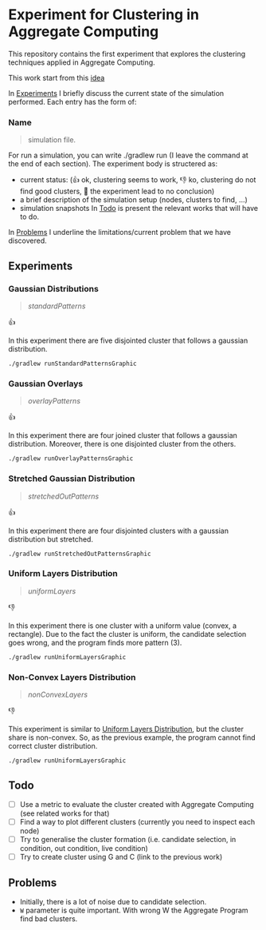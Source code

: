 # Experiment for Clustering in Aggregate Computing

This repository contains the first experiment that explores the clustering techniques
applied in Aggregate Computing.

This work start from this [idea](https://github.com/metaphori/paper-2021-swarm-intelligence-si/blob/master/_Brainstorming/algorithm1.txt)

In [Experiments](#experiments) I briefly discuss the current state of the simulation performed.
Each entry has the form of: 
### Name 
> simulation file. 

For run a simulation, you can write ./gradlew run<SimulationFile> 
(I leave the command at the end of each section).
The experiment body is structered as:
- current status: (:+1: ok, clustering seems to work, :-1: ko, clustering do not find good clusters, :open_hands: the experiment lead to no conclusion)
- a brief description of the simulation setup (nodes, clusters to find, ...)
- simulation snapshots
In [Todo](#todo) is present the relevant works that will have to do.

In [Problems](#problems) I underline the limitations/current problem that we have discovered.
## Experiments

### Gaussian Distributions
> *standardPatterns*

:+1:

In this experiment there are five disjointed cluster that follows a gaussian distribution.

```
./gradlew runStandardPatternsGraphic 
```


### Gaussian Overlays
> *overlayPatterns*

:+1:

In this experiment there are four joined cluster that follows a gaussian distribution.
Moreover, there is one disjointed cluster from the others.


```
./gradlew runOverlayPatternsGraphic 
```

### Stretched Gaussian Distribution 
> *stretchedOutPatterns*

:+1:

In this experiment there are four disjointed clusters with a gaussian distribution but stretched.

```
./gradlew runStretchedOutPatternsGraphic 
```

### Uniform Layers Distribution
> *uniformLayers*

:-1:

In this experiment there is one cluster with a uniform value (convex, a rectangle).
Due to the fact the cluster is uniform, the candidate selection goes wrong, and the program finds more pattern (3). 
```
./gradlew runUniformLayersGraphic 
```

### Non-Convex Layers Distribution 
> *nonConvexLayers*

:-1:

This experiment is similar to [Uniform Layers Distribution](#uniform-layers-distribution), but the cluster share is non-convex.
So, as the previous example, the program cannot find correct cluster distribution.
```
./gradlew runUniformLayersGraphic 
```


## Todo
- [ ] Use a metric to evaluate the cluster created with Aggregate Computing (see related works for that)
- [ ] Find a way to plot different clusters (currently you need to inspect each node)
- [ ] Try to generalise the cluster formation (i.e. candidate selection, in condition, out condition, live condition)
- [ ] Try to create cluster using G and C (link to the previous work)

## Problems
- Initially, there is a lot of noise due to candidate selection.
- `W` parameter is quite important. With wrong W the Aggregate Program find bad clusters.